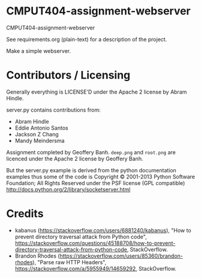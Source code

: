 CMPUT404-assignment-webserver
=============================

CMPUT404-assignment-webserver

See requirements.org (plain-text) for a description of the project.

Make a simple webserver.

Contributors / Licensing
========================

Generally everything is LICENSE'D under the Apache 2 license by Abram Hindle.

server.py contains contributions from:

* Abram Hindle
* Eddie Antonio Santos
* Jackson Z Chang
* Mandy Meindersma 

Assignment completed by Geoffery Banh. `deep.png` and `root.png` are licenced under the Apache 2 license by Geoffery Banh.


But the server.py example is derived from the python documentation
examples thus some of the code is Copyright © 2001-2013 Python
Software Foundation; All Rights Reserved under the PSF license (GPL
compatible) http://docs.python.org/2/library/socketserver.html

Credits
=======================
* kabanus (https://stackoverflow.com/users/6881240/kabanus), "How to prevent directory traversal attack from Python code", https://stackoverflow.com/questions/45188708/how-to-prevent-directory-traversal-attack-from-python-code, StackOverflow.
* Brandon Rhodes (https://stackoverflow.com/users/85360/brandon-rhodes), "Parse raw HTTP Headers", https://stackoverflow.com/a/5955949/14659292, StackOverflow.